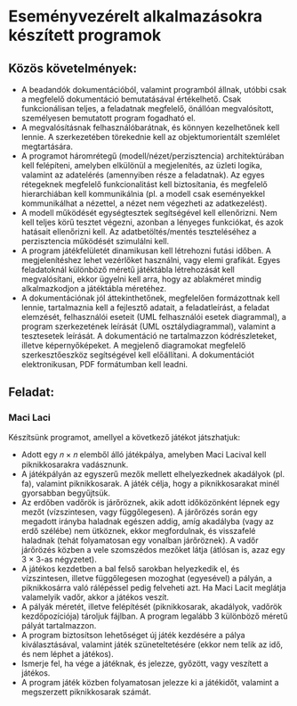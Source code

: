 # Eseményvezérelt alkalmazásokra készített programok
## Közös követelmények:
 - A beadandók dokumentációból, valamint programból állnak, utóbbi csak a megfelelő dokumentáció bemutatásával értékelhető. Csak funkcionálisan teljes, a feladatnak megfelelő, önállóan megvalósított, személyesen bemutatott program fogadható el.
 - A megvalósításnak felhasználóbarátnak, és könnyen kezelhetőnek kell lennie. A szerkezetében törekednie kell az objektumorientált szemlélet megtartására. 
 - A programot háromrétegű (modell/nézet/perzisztencia) architektúrában kell felépíteni, amelyben elkülönül a megjelenítés, az üzleti logika, valamint az adatelérés (amennyiben része a feladatnak). Az egyes rétegeknek megfelelő funkcionalitást kell biztosítania, és megfelelő hierarchiában kell kommunikálnia (pl. a modell csak eseményekkel kommunikálhat a nézettel, a nézet nem végezheti az adatkezelést).
 - A modell működését egységtesztek segítségével kell ellenőrizni. Nem kell teljes körű tesztet végezni, azonban a lényeges funkciókat, és azok hatásait ellenőrizni kell. Az adatbetöltés/mentés teszteléséhez a perzisztencia működését szimulálni kell.
 - A program játékfelületét dinamikusan kell létrehozni futási időben. A megjelenítéshez lehet vezérlőket használni, vagy elemi grafikát. Egyes feladatoknál különböző méretű játéktábla létrehozását kell megvalósítani, ekkor ügyelni kell arra, hogy az ablakméret mindig alkalmazkodjon a játéktábla méretéhez.
 - A dokumentációnak jól áttekinthetőnek, megfelelően formázottnak kell lennie, tartalmaznia kell a fejlesztő adatait, a feladatleírást, a feladat elemzését, felhasználói eseteit (UML felhasználói esetek diagrammal), a program szerkezetének leírását (UML osztálydiagrammal), valamint a tesztesetek leírását. A dokumentáció ne tartalmazzon kódrészleteket, illetve képernyőképeket. A megjelenő diagramokat megfelelő szerkesztőeszköz segítségével kell előállítani. A dokumentációt elektronikusan, PDF formátumban kell leadni.

## Feladat:
### Maci Laci
Készítsünk programot, amellyel a következő játékot játszhatjuk:
 - Adott egy 𝑛 × 𝑛 elemből álló játékpálya, amelyben Maci Lacival kell piknikkosarakra vadásznunk. 
 - A játékpályán az egyszerű mezők mellett elhelyezkednek akadályok (pl. fa), valamint piknikkosarak. A játék célja, hogy a piknikkosarakat minél gyorsabban begyűjtsük.
 - Az erdőben vadőrök is járőröznek, akik adott időközönként lépnek egy mezőt (vízszintesen, vagy függőlegesen). A járőrözés során egy megadott irányba haladnak egészen addig, amíg akadályba (vagy az erdő szélébe) nem ütköznek, ekkor megfordulnak, és visszafelé haladnak (tehát folyamatosan egy vonalban járőröznek). A vadőr járőrözés közben a vele szomszédos mezőket látja (átlósan is, azaz egy 3 × 3-as négyzetet).
 - A játékos kezdetben a bal felső sarokban helyezkedik el, és vízszintesen, illetve függőlegesen mozoghat (egyesével) a pályán, a piknikkosárra való rálépéssel pedig felveheti azt. Ha Maci Lacit meglátja valamelyik vadőr, akkor a játékos veszít.
 - A pályák méretét, illetve felépítését (piknikkosarak, akadályok, vadőrök kezdőpozíciója) tároljuk fájlban. A program legalább 3 különböző méretű pályát tartalmazzon.
 - A program biztosítson lehetőséget új játék kezdésére a pálya kiválasztásával, valamint játék szüneteltetésére (ekkor nem telik az idő, és nem léphet a játékos).
 - Ismerje fel, ha vége a játéknak, és jelezze, győzött, vagy veszített a játékos.
 - A program játék közben folyamatosan jelezze ki a játékidőt, valamint a megszerzett piknikkosarak számát.